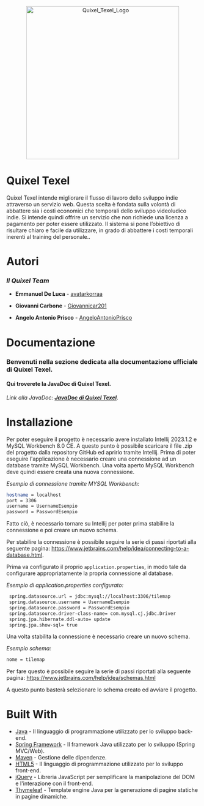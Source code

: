 <p align="center"><img src="https://i.postimg.cc/4yx8V0Jc/Quixel-Texel-Logo.png" alt="Quixel_Texel_Logo" height="400"></p>

# Quixel Texel

Quixel Texel intende migliorare il flusso di lavoro dello sviluppo indie attraverso un servizio web. Questa scelta è fondata sulla volontà di abbattere sia i costi economici che temporali dello sviluppo videoludico indie. Si intende quindi offrire un servizio che non richiede una licenza a pagamento per poter essere utilizzato. Il sistema si pone l’obiettivo di risultare chiaro e facile da utilizzare, in grado di abbattere i costi temporali inerenti al training del personale..

# Autori

### ***Il Quixel Team***

- **Emmanuel De Luca** - [avatarkorraa](https://github.com/avatarkorraa)
  
- **Giovanni Carbone** - [Giovannicar201](https://github.com/Giovannicar201)
  
- **Angelo Antonio Prisco** - [AngeloAntonioPrisco](https://github.com/AngeloAntonioPrisco)

# Documentazione

### Benvenuti nella sezione dedicata alla documentazione ufficiale di Quixel Texel.
#### Qui troverete la JavaDoc di Quixel Texel.

*Link alla JavaDoc:* <a href="https://Giovannicar201.github.io/Quixel_Texel/">***JavaDoc di Quixel Texel***</a>.

# Installazione

Per poter eseguire il progetto è necessario avere installato Intellij 2023.1.2 e MySQL Workbench 8.0 CE.
A questo punto è possibile scaricare il file .zip del progetto dalla repository GitHub ed aprirlo tramite Intellij.
Prima di poter eseguire l'applicazione è necessario creare una connessione ad un database tramite MySQL Workbench.
Una volta aperto MySQL Workbench deve quindi essere creata una nuova connessione.

*Esempio di connessione tramite MYSQL Workbench:*

```bash
hostname = localhost
port = 3306
username = UsernameEsempio
password = PasswordEsempio
```

Fatto ciò, è necessario tornare su Intellij per poter prima stabilire la connessione e poi creare un nuovo schema.

Per stabilire la connessione è possibile seguire la serie di passi riportati alla seguente pagina: https://www.jetbrains.com/help/idea/connecting-to-a-database.html.

Prima va configurato il proprio `application.properties`, in modo tale da configurare appropriatamente la propria connessione al database.

*Esempio di application.properties configurato:*

```bash
 spring.datasource.url = jdbc:mysql://localhost:3306/tilemap
 spring.datasource.username = UsernameEsempio
 spring.datasource.password = PasswordEsempio
 spring.datasource.driver-class-name= com.mysql.cj.jdbc.Driver
 spring.jpa.hibernate.ddl-auto= update
 spring.jpa.show-sql= true
```

Una volta stabilita la connessione è necessario creare un nuovo schema.

*Esempio schema:*

```bash
nome = tilemap
```

Per fare questo è possibile seguire la serie di passi riportati alla seguente pagina: https://www.jetbrains.com/help/idea/schemas.html

A questo punto basterà selezionare lo schema creato ed avviare il progetto.

# Built With

- [Java](https://www.oracle.com/java/) - Il linguaggio di programmazione utilizzato per lo sviluppo back-end.
- [Spring Framework](https://spring.io/) - Il framework Java utilizzato per lo sviluppo (Spring MVC/Web).
- [Maven](https://maven.apache.org/) - Gestione delle dipendenze.
- [HTML5](https://developer.mozilla.org/en-US/docs/Web/Guide/HTML/HTML5) - Il linguaggio di programmazione utilizzato per lo sviluppo front-end.
- [jQuery](https://jquery.com/) - Libreria JavaScript per semplificare la manipolazione del DOM e l'interazione con il front-end.
- [Thymeleaf](https://www.thymeleaf.org/) - Template engine Java per la generazione di pagine statiche in pagine dinamiche.
